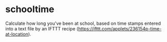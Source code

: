 # schooltime
Calculate how long you've been at school, based on time stamps entered into a text file by an IFTTT recipe (https://ifttt.com/applets/236154p-time-at-location).

